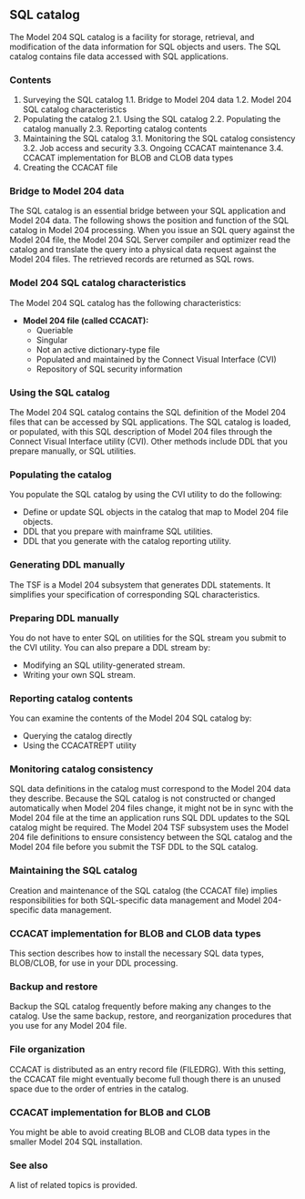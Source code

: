 ## SQL catalog

The Model 204 SQL catalog is a facility for storage, retrieval, and modification of the data information for SQL objects and users. The SQL catalog contains file data accessed with SQL applications.

### Contents

1. Surveying the SQL catalog
    1.1. Bridge to Model 204 data
    1.2. Model 204 SQL catalog characteristics
2. Populating the catalog
    2.1. Using the SQL catalog
    2.2. Populating the catalog manually
    2.3. Reporting catalog contents
3. Maintaining the SQL catalog
    3.1. Monitoring the SQL catalog consistency
    3.2. Job access and security
    3.3. Ongoing CCACAT maintenance
    3.4. CCACAT implementation for BLOB and CLOB data types
4. Creating the CCACAT file

### Bridge to Model 204 data

The SQL catalog is an essential bridge between your SQL application and Model 204 data. The following shows the position and function of the SQL catalog in Model 204 processing.  When you issue an SQL query against the Model 204 file, the Model 204 SQL Server compiler and optimizer read the catalog and translate the query into a physical data request against the Model 204 files. The retrieved records are returned as SQL rows.

### Model 204 SQL catalog characteristics

The Model 204 SQL catalog has the following characteristics:

*   **Model 204 file (called CCACAT):**
    *   Queriable
    *   Singular
    *   Not an active dictionary-type file
    *   Populated and maintained by the Connect Visual Interface (CVI)
    *   Repository of SQL security information

### Using the SQL catalog

The Model 204 SQL catalog contains the SQL definition of the Model 204 files that can be accessed by SQL applications. The SQL catalog is loaded, or populated, with this SQL description of Model 204 files through the Connect Visual Interface utility (CVI). Other methods include DDL that you prepare manually, or SQL utilities.

### Populating the catalog

You populate the SQL catalog by using the CVI utility to do the following:

*   Define or update SQL objects in the catalog that map to Model 204 file objects.
*   DDL that you prepare with mainframe SQL utilities.
*   DDL that you generate with the catalog reporting utility.

### Generating DDL manually

The TSF is a Model 204 subsystem that generates DDL statements. It simplifies your specification of corresponding SQL characteristics.

### Preparing DDL manually

You do not have to enter SQL on utilities for the SQL stream you submit to the CVI utility. You can also prepare a DDL stream by:

*   Modifying an SQL utility-generated stream.
*   Writing your own SQL stream.

### Reporting catalog contents

You can examine the contents of the Model 204 SQL catalog by:

*   Querying the catalog directly
*   Using the CCACATREPT utility

### Monitoring catalog consistency

SQL data definitions in the catalog must correspond to the Model 204 data they describe. Because the SQL catalog is not constructed or changed automatically when Model 204 files change, it might not be in sync with the Model 204 file at the time an application runs SQL DDL updates to the SQL catalog might be required. The Model 204 TSF subsystem uses the Model 204 file definitions to ensure consistency between the SQL catalog and the Model 204 file before you submit the TSF DDL to the SQL catalog.

### Maintaining the SQL catalog

Creation and maintenance of the SQL catalog (the CCACAT file) implies responsibilities for both SQL-specific data management and Model 204-specific data management.

### CCACAT implementation for BLOB and CLOB data types

This section describes how to install the necessary SQL data types, BLOB/CLOB, for use in your DDL processing.

### Backup and restore

Backup the SQL catalog frequently before making any changes to the catalog. Use the same backup, restore, and reorganization procedures that you use for any Model 204 file.

### File organization

CCACAT is distributed as an entry record file (FILEDRG). With this setting, the CCACAT file might eventually become full though there is an unused space due to the order of entries in the catalog.

### CCACAT implementation for BLOB and CLOB

You might be able to avoid creating BLOB and CLOB data types in the smaller Model 204 SQL installation.

### See also

A list of related topics is provided.
